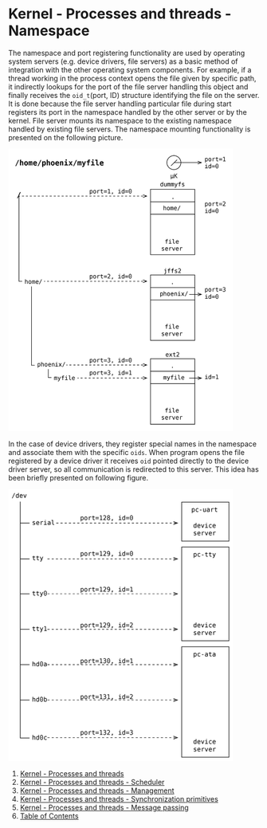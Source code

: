 # Kernel - Processes and threads - Namespace

The namespace and port registering functionality are used by operating system servers
(e.g. device drivers, file servers) as a basic method of integration with the other operating system components.
For example, if a thread working in the process context opens the file given by specific path, it indirectly lookups for
the port of the file server handling this object and finally receives the `oid_t`(port, ID) structure identifying the
file on the server. It is done because the file server handling particular file during start registers its port in the
namespace handled by the other server or by the kernel. File server mounts its namespace to the existing namespace
handled by existing file servers. The namespace mounting functionality is presented on the following picture.

<img src="_images/proc-namespace.png" style=" width: 450px">

In the case of device drivers, they register special names in the namespace and associate them with the specific `oids`.
When program opens the file registered by a device driver it receives `oid` pointed directly to the device driver
server, so all communication is redirected to this server. This idea has been briefly presented on following figure.

<img src="_images/proc-namespace2.png" style=" width: 450px">

1. [Kernel - Processes and threads](README.md)
2. [Kernel - Processes and threads - Scheduler](scheduler.md)
3. [Kernel - Processes and threads - Management](forking.md)
4. [Kernel - Processes and threads - Synchronization primitives](sync.md)
5. [Kernel - Processes and threads - Message passing](msg.md)
6. [Table of Contents](../../README.md)
